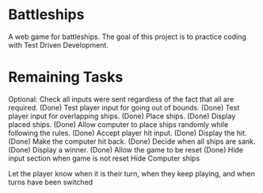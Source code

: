 # Battleships

A web game for battleships. The goal of this project is to practice coding with Test Driven Development.

# Remaining Tasks

Optional: Check all inputs were sent regardless of the fact that all are required.
(Done) Test player input for going out of bounds.
(Done) Test player input for overlapping ships.
(Done) Place ships.
(Done) Display placed ships.
(Done) Allow computer to place ships randomly while following the rules.
(Done) Accept player hit input.
(Done) Display the hit.
(Done) Make the computer hit back.
(Done) Decide when all ships are sank.
(Done) Display a winner.
(Done) Allow the game to be reset
(Done) Hide input section when game is not reset
Hide Computer ships

Let the player know when it is their turn, when they keep playing, and when turns have been switched
